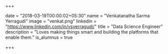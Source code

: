 +++

date = "2018-03-19T00:00:02+05:30" 
name = "Venkatanatha Sarma Yerragudi"
image = "venkat.png"
linkedin = "https://www.linkedin.com/in/vsyerragudi/"
title = "Data Science Engineer"
description = "Loves making things smart and building the platforms that enable them."
is_alumnus = true

+++

